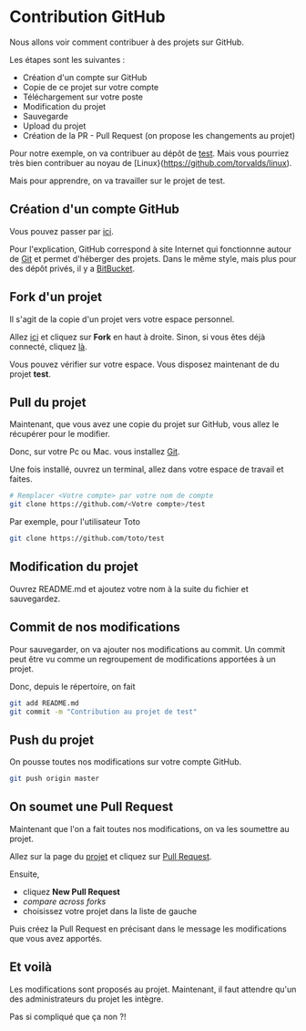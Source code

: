 # Contribution GitHub

Nous allons voir comment contribuer à des projets sur GitHub.

Les étapes sont les suivantes :
* Création d'un compte sur GitHub
* Copie de ce projet sur votre compte
* Téléchargement sur votre poste
* Modification du projet
* Sauvegarde
* Upload du projet
* Création de la PR - Pull Request (on propose les changements au projet)

Pour notre exemple, on va contribuer au dépôt de [test](https://github.com/Picta-it/test).
Mais vous pourriez très bien contribuer au noyau de [Linux}(https://github.com/torvalds/linux).

Mais pour apprendre, on va travailler sur le projet de test.

## Création d'un compte GitHub

Vous pouvez passer par [ici](https://github.com/join).

Pour l'explication, GitHub correspond à site Internet qui fonctionnne autour de [Git](http://git-scm.com/) et permet d'héberger des projets. Dans le même style, mais plus pour des dépôt privés, il y a [BitBucket](https://bitbucket.org/).

## Fork d'un projet
Il s'agit de la copie d'un projet vers votre espace personnel.

Allez [ici](https://github.com/Picta-it/test) et cliquez sur **Fork** en haut à droite.
Sinon, si vous êtes déjà connecté, cliquez [là](https://github.com/Picta-it/test/fork).

Vous pouvez vérifier sur votre espace. Vous disposez maintenant de du projet **test**.

## Pull du projet
Maintenant, que vous avez une copie du projet sur GitHub, vous allez le récupérer pour le modifier.

Donc, sur votre Pc ou Mac. vous installez [Git](http://git-scm.com/download).

Une fois installé, ouvrez un terminal, allez dans votre espace de travail et faites.
```sh
# Remplacer <Votre compte> par votre nom de compte
git clone https://github.com/<Votre compte>/test
```

Par exemple, pour l'utilisateur Toto
```sh
git clone https://github.com/toto/test
```

## Modification du projet
Ouvrez README.md et ajoutez votre nom à la suite du fichier et sauvegardez.

## Commit de nos modifications
Pour sauvegarder, on va ajouter nos modifications au commit.
Un commit peut être vu comme un regroupement de modifications apportées à un projet.

Donc, depuis le répertoire, on fait
```sh
git add README.md
git commit -m "Contribution au projet de test"
```

## Push du projet
On pousse toutes nos modifications sur votre compte GitHub.

```sh
git push origin master
```

## On soumet une Pull Request
Maintenant que l'on a fait toutes nos modifications, on va les soumettre au projet.

Allez sur la page du [projet](https://github.com/Picta-it/test) et cliquez sur [Pull Request](https://github.com/Picta-it/test/pulls).

Ensuite,
* cliquez **New Pull Request**
* *compare across forks*
* choisissez votre projet dans la liste de gauche

Puis créez la Pull Request en précisant dans le message les modifications que vous avez apportés.

## Et voilà
Les modifications sont proposés au projet. Maintenant, il faut attendre qu'un des administrateurs du projet les intègre.

Pas si compliqué que ça non ?!
